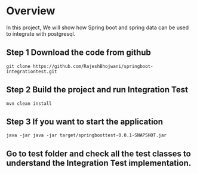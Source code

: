 
# Overview
In this project, We will show how Spring boot and spring data can be used to integrate with postgresql.


## Step 1 Download the code from github
```git clone https://github.com/RajeshBhojwani/springboot-integrationtest.git```

## Step 2 Build the project and run Integration Test
```mvn clean install```

## Step 3 If you want to start the application
```java -jar java -jar target/springboottest-0.0.1-SNAPSHOT.jar```

## Go to test folder and check all the test classes to understand the Integration Test implementation.









